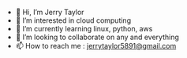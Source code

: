 - 👋 Hi, I’m Jerry Taylor
- 👀 I’m interested in cloud computing
- 🌱 I’m currently learning linux, python, aws
- 💞️ I’m looking to collaborate on any and everything
- 📫 How to reach me : jerrytaylor5891@gmail.com

<!---
JTaylor5891/JTaylor5891 is a ✨ special ✨ repository because its `README.md` (this file) appears on your GitHub profile.
You can click the Preview link to take a look at your changes.
--->

